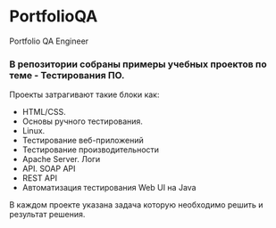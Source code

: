 # PortfolioQA
Portfolio QA Engineer

### В репозитории собраны примеры учебных проектов по теме - Тестирования ПО.

Проекты затрагивают такие блоки как:
- HTML/CSS. 
- Основы ручного тестирования.
- Linux.
- Тестирование веб-приложений
- Тестирование производительности
- Apache Server. Логи
- API. SOAP API
- REST API
- Автоматизация тестирования Web UI на Java

В каждом проекте указана задача которую необходимо решить и результат решения. 
